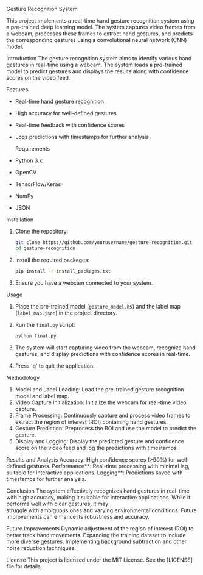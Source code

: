 Gesture Recognition System

This project implements a real-time hand gesture recognition system using a pre-trained deep learning model. The system captures video frames from a webcam, processes these frames to extract hand gestures, and predicts the corresponding gestures using a convolutional neural network (CNN) model.

Introduction
The gesture recognition system aims to identify various hand gestures in real-time using a webcam. The system loads a pre-trained model to predict gestures and displays the results along with confidence scores on the video feed.

 Features
- Real-time hand gesture recognition
- High accuracy for well-defined gestures
- Real-time feedback with confidence scores
- Logs predictions with timestamps for further analysis

  Requirements
- Python 3.x
- OpenCV
- TensorFlow/Keras
- NumPy
- JSON

Installation
1. Clone the repository:
   ```bash
   git clone https://github.com/yourusername/gesture-recognition.git
   cd gesture-recognition
   ```

2. Install the required packages:
   ```bash
   pip install -r install_packages.txt
   ```

3. Ensure you have a webcam connected to your system.

 Usage
 
1. Place the pre-trained model (`gesture_model.h5`) and the label map (`label_map.json`) in the project directory.

2. Run the `final.py` script:
   ```bash
   python final.py
   ```

3. The system will start capturing video from the webcam, recognize hand gestures, and display predictions with confidence scores in real-time.

4. Press 'q' to quit the application.

 Methodology
1. Model and Label Loading: Load the pre-trained gesture recognition model and label map.
2. Video Capture Initialization: Initialize the webcam for real-time video capture.
3. Frame Processing: Continuously capture and process video frames to extract the region of interest (ROI) containing hand gestures.
4. Gesture Prediction: Preprocess the ROI and use the model to predict the gesture.
5. Display and Logging: Display the predicted gesture and confidence score on the video feed and log the predictions with timestamps.

 Results and Analysis
  Accuracy: High confidence scores (>90%) for well-defined gestures.
  Performance**: Real-time processing with minimal lag, suitable for interactive applications.
  Logging**: Predictions saved with timestamps for further analysis.

 Conclusion
  The system effectively recognizes hand gestures in real-time with high accuracy, making it suitable for interactive applications. While it performs well with clear gestures, it may   
  struggle with ambiguous ones and varying environmental conditions. Future improvements can enhance its robustness and accuracy.

 Future Improvements
 Dynamic adjustment of the region of interest (ROI) to better track hand movements.
 Expanding the training dataset to include more diverse gestures.
 Implementing background subtraction and other noise reduction techniques.

License
This project is licensed under the MIT License. See the [LICENSE] file for details.
